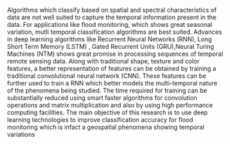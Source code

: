 Algorithms which classify based on spatial and spectral characteristics of data are not well suited to
capture the temporal information present in the data. For applications like flood monitoring, which shows great seasonal
variation, mutli temporal classification algorithms are best suited. Advances in deep learning algorithms like Recurrent
Neural Networks (RNN), Long Short Term Memory (LSTM) , Gated Recurrent Units (GRU),Neural Turing Machines (NTM) shows
great promise in processing sequences of temporal remote sensing data. Along with traditional shape, texture and color
features, a better representation of features can be obtained by training a traditional convolutional neural network
(CNN). These features can be further used to train a RNN which better models the multi-temporal nature of the phenomena
being studied.  The time required for training can be substantially reduced using smart faster algorithms for
convolution operations and matrix multiplication and also by using high performance computing facilities. The main
objective of this research is to use deep learning technologies to improve classification accuracy for flood monitoring
which is infact a geospatial phenomena showing temporal variations
